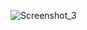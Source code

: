 ![Screenshot_3](https://github.com/gabrielxpaz/geniusJs/assets/117332459/3a4fe226-9248-422f-ac73-4970223ef38d)
